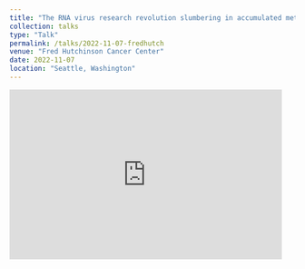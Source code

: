 ```yaml
---
title: "The RNA virus research revolution slumbering in accumulated metagenomic data"
collection: talks
type: "Talk"
permalink: /talks/2022-11-07-fredhutch
venue: "Fred Hutchinson Cancer Center"
date: 2022-11-07
location: "Seattle, Washington"
---
```


<iframe src="https://docs.google.com/presentation/d/e/2PACX-1vRLW4lLNkm8LcyjyuQE3PyOzrmAFz3A8OLH0u_U0yS4QPz9PQwWxzFxmkKve7G0c_AhWPq6HOJSdsN2/embed?start=false&loop=false&delayms=3000" frameborder="0" width="480" height="299" allowfullscreen="true" mozallowfullscreen="true" webkitallowfullscreen="true"></iframe>
